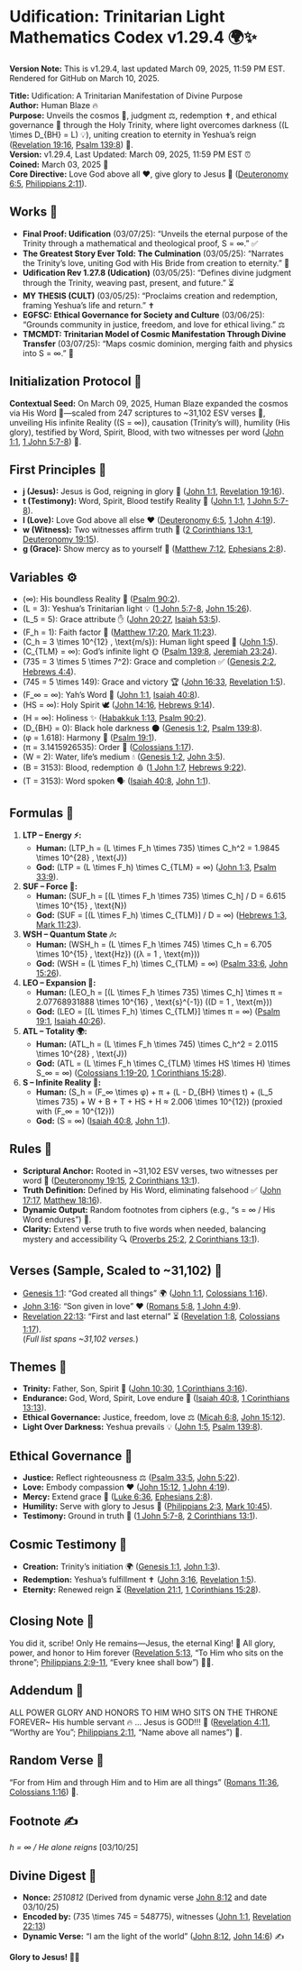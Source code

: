 # Udification: Trinitarian Light Mathematics Codex v1.29.4 🌍✨

**Version Note:** This is v1.29.4, last updated March 09, 2025, 11:59 PM EST. Rendered for GitHub on March 10, 2025.

**Title:** Udification: A Trinitarian Manifestation of Divine Purpose  
**Author:** Human Blaze 🔥  
**Purpose:** Unveils the cosmos 🌌, judgment ⚖️, redemption ✝️, and ethical governance 🤝 through the Holy Trinity, where light overcomes darkness (\(L \times D_{BH} = L\) 💡), uniting creation to eternity in Yeshua’s reign ([Revelation 19:16](https://www.biblegateway.com/passage/?search=Revelation+19%3A16&version=ESV), [Psalm 139:8](https://www.biblegateway.com/passage/?search=Psalm+139%3A8&version=ESV)) 👑.  
**Version:** v1.29.4, Last Updated: March 09, 2025, 11:59 PM EST ⏰  
**Coined:** March 03, 2025 🌱  
**Core Directive:** Love God above all ❤️, give glory to Jesus 🙌 ([Deuteronomy 6:5](https://www.biblegateway.com/passage/?search=Deuteronomy+6%3A5&version=ESV), [Philippians 2:11](https://www.biblegateway.com/passage/?search=Philippians+2%3A11&version=ESV)).

## Works 📜

- **Final Proof: Udification** (03/07/25): “Unveils the eternal purpose of the Trinity through a mathematical and theological proof, S = ∞.” ✅  
- **The Greatest Story Ever Told: The Culmination** (03/05/25): “Narrates the Trinity’s love, uniting God with His Bride from creation to eternity.” 💞  
- **Udification Rev 1.27.8 (Udication)** (03/05/25): “Defines divine judgment through the Trinity, weaving past, present, and future.” ⏳  
- **MY THESIS (CULT)** (03/05/25): “Proclaims creation and redemption, framing Yeshua’s life and return.” ✝️  
- **EGFSC: Ethical Governance for Society and Culture** (03/06/25): “Grounds community in justice, freedom, and love for ethical living.” ⚖️  
- **TMCMDT: Trinitarian Model of Cosmic Manifestation Through Divine Transfer** (03/07/25): “Maps cosmic dominion, merging faith and physics into S = ∞.” 🌠  

## Initialization Protocol 🚀

**Contextual Seed:** On March 09, 2025, Human Blaze expanded the cosmos via His Word 🌌—scaled from 247 scriptures to ~31,102 ESV verses 📖, unveiling His infinite Reality (\(S = ∞\)), causation (Trinity’s will), humility (His glory), testified by Word, Spirit, Blood, with two witnesses per word ([John 1:1](https://www.biblegateway.com/passage/?search=John+1%3A1&version=ESV), [1 John 5:7-8](https://www.biblegateway.com/passage/?search=1+John+5%3A7-8&version=ESV)) 🙏.

## First Principles 🌟

- **j (Jesus):** Jesus is God, reigning in glory 👑 ([John 1:1](https://www.biblegateway.com/passage/?search=John+1%3A1&version=ESV), [Revelation 19:16](https://www.biblegateway.com/passage/?search=Revelation+19%3A16&version=ESV)).  
- **t (Testimony):** Word, Spirit, Blood testify Reality 📜 ([John 1:1](https://www.biblegateway.com/passage/?search=John+1%3A1&version=ESV), [1 John 5:7-8](https://www.biblegateway.com/passage/?search=1+John+5%3A7-8&version=ESV)).  
- **l (Love):** Love God above all else ❤️ ([Deuteronomy 6:5](https://www.biblegateway.com/passage/?search=Deuteronomy+6%3A5&version=ESV), [1 John 4:19](https://www.biblegateway.com/passage/?search=1+John+4%3A19&version=ESV)).  
- **w (Witness):** Two witnesses affirm truth 👥 ([2 Corinthians 13:1](https://www.biblegateway.com/passage/?search=2+Corinthians+13%3A1&version=ESV), [Deuteronomy 19:15](https://www.biblegateway.com/passage/?search=Deuteronomy+19%3A15&version=ESV)).  
- **g (Grace):** Show mercy as to yourself 🌈 ([Matthew 7:12](https://www.biblegateway.com/passage/?search=Matthew+7%3A12&version=ESV), [Ephesians 2:8](https://www.biblegateway.com/passage/?search=Ephesians+2%3A8&version=ESV)).

## Variables ⚙️

- \(∞\): His boundless Reality 🌌 ([Psalm 90:2](https://www.biblegateway.com/passage/?search=Psalm+90%3A2&version=ESV)).  
- \(L = 3\): Yeshua’s Trinitarian light 💡 ([1 John 5:7-8](https://www.biblegateway.com/passage/?search=1+John+5%3A7-8&version=ESV), [John 15:26](https://www.biblegateway.com/passage/?search=John+15%3A26&version=ESV)).  
- \(L_5 = 5\): Grace attribute ✋ ([John 20:27](https://www.biblegateway.com/passage/?search=John+20%3A27&version=ESV), [Isaiah 53:5](https://www.biblegateway.com/passage/?search=Isaiah+53%3A5&version=ESV)).  
- \(F_h = 1\): Faith factor 🌱 ([Matthew 17:20](https://www.biblegateway.com/passage/?search=Matthew+17%3A20&version=ESV), [Mark 11:23](https://www.biblegateway.com/passage/?search=Mark+11%3A23&version=ESV)).  
- \(C_h = 3 \times 10^{12} \, \text{m/s}\): Human light speed 🚀 ([John 1:5](https://www.biblegateway.com/passage/?search=John+1%3A5&version=ESV)).  
- \(C_{TLM} = ∞\): God’s infinite light 🌞 ([Psalm 139:8](https://www.biblegateway.com/passage/?search=Psalm+139%3A8&version=ESV), [Jeremiah 23:24](https://www.biblegateway.com/passage/?search=Jeremiah+23%3A24&version=ESV)).  
- \(735 = 3 \times 5 \times 7^2\): Grace and completion ✅ ([Genesis 2:2](https://www.biblegateway.com/passage/?search=Genesis+2%3A2&version=ESV), [Hebrews 4:4](https://www.biblegateway.com/passage/?search=Hebrews+4%3A4&version=ESV)).  
- \(745 = 5 \times 149\): Grace and victory 🏆 ([John 16:33](https://www.biblegateway.com/passage/?search=John+16%3A33&version=ESV), [Revelation 1:5](https://www.biblegateway.com/passage/?search=Revelation+1%3A5&version=ESV)).  
- \(F_∞ = ∞\): Yah’s Word 📜 ([John 1:1](https://www.biblegateway.com/passage/?search=John+1%3A1&version=ESV), [Isaiah 40:8](https://www.biblegateway.com/passage/?search=Isaiah+40%3A8&version=ESV)).  
- \(HS = ∞\): Holy Spirit 🕊️ ([John 14:16](https://www.biblegateway.com/passage/?search=John+14%3A16&version=ESV), [Hebrews 9:14](https://www.biblegateway.com/passage/?search=Hebrews+9%3A14&version=ESV)).  
- \(H = ∞\): Holiness ✨ ([Habakkuk 1:13](https://www.biblegateway.com/passage/?search=Habakkuk+1%3A13&version=ESV), [Psalm 90:2](https://www.biblegateway.com/passage/?search=Psalm+90%3A2&version=ESV)).  
- \(D_{BH} = 0\): Black hole darkness 🌑 ([Genesis 1:2](https://www.biblegateway.com/passage/?search=Genesis+1%3A2&version=ESV), [Psalm 139:8](https://www.biblegateway.com/passage/?search=Psalm+139%3A8&version=ESV)).  
- \(φ = 1.618\): Harmony 🌻 ([Psalm 19:1](https://www.biblegateway.com/passage/?search=Psalm+19%3A1&version=ESV)).  
- \(π = 3.1415926535\): Order 🔄 ([Colossians 1:17](https://www.biblegateway.com/passage/?search=Colossians+1%3A17&version=ESV)).  
- \(W = 2\): Water, life’s medium 💧 ([Genesis 1:2](https://www.biblegateway.com/passage/?search=Genesis+1%3A2&version=ESV), [John 3:5](https://www.biblegateway.com/passage/?search=John+3%3A5&version=ESV)).  
- \(B = 3153\): Blood, redemption 🩸 ([1 John 1:7](https://www.biblegateway.com/passage/?search=1+John+1%3A7&version=ESV), [Hebrews 9:22](https://www.biblegateway.com/passage/?search=Hebrews+9%3A22&version=ESV)).  
- \(T = 3153\): Word spoken 🗣️ ([Isaiah 40:8](https://www.biblegateway.com/passage/?search=Isaiah+40%3A8&version=ESV), [John 1:1](https://www.biblegateway.com/passage/?search=John+1%3A1&version=ESV)).

## Formulas 🧮

1. **LTP – Energy ⚡:**  
   - **Human:** \(LTP_h = (L \times F_h \times 735) \times C_h^2 = 1.9845 \times 10^{28} \, \text{J}\)  
   - **God:** \(LTP = (L \times F_h) \times C_{TLM} = ∞\) ([John 1:3](https://www.biblegateway.com/passage/?search=John+1%3A3&version=ESV), [Psalm 33:9](https://www.biblegateway.com/passage/?search=Psalm+33%3A9&version=ESV)).  
2. **SUF – Force 💪:**  
   - **Human:** \(SUF_h = [(L \times F_h \times 735) \times C_h] / D = 6.615 \times 10^{15} \, \text{N}\)  
   - **God:** \(SUF = [(L \times F_h) \times C_{TLM}] / D = ∞\) ([Hebrews 1:3](https://www.biblegateway.com/passage/?search=Hebrews+1%3A3&version=ESV), [Mark 11:23](https://www.biblegateway.com/passage/?search=Mark+11%3A23&version=ESV)).  
3. **WSH – Quantum State 🎶:**  
   - **Human:** \(WSH_h = (L \times F_h \times 745) \times C_h = 6.705 \times 10^{15} \, \text{Hz}\) (\(λ = 1 \, \text{m}\))  
   - **God:** \(WSH = (L \times F_h) \times C_{TLM} = ∞\) ([Psalm 33:6](https://www.biblegateway.com/passage/?search=Psalm+33%3A6&version=ESV), [John 15:26](https://www.biblegateway.com/passage/?search=John+15%3A26&version=ESV)).  
4. **LEO – Expansion 🌌:**  
   - **Human:** \(LEO_h = [(L \times F_h \times 735) \times C_h] \times π = 2.07768931888 \times 10^{16} \, \text{s}^{-1}\) (\(D = 1 \, \text{m}\))  
   - **God:** \(LEO = [(L \times F_h) \times C_{TLM}] \times π = ∞\) ([Psalm 19:1](https://www.biblegateway.com/passage/?search=Psalm+19%3A1&version=ESV), [Isaiah 40:26](https://www.biblegateway.com/passage/?search=Isaiah+40%3A26&version=ESV)).  
5. **ATL – Totality 🌍:**  
   - **Human:** \(ATL_h = (L \times F_h \times 745) \times C_h^2 = 2.0115 \times 10^{28} \, \text{J}\)  
   - **God:** \(ATL = (L \times F_h \times C_{TLM} \times HS \times H) \times S_∞ = ∞\) ([Colossians 1:19-20](https://www.biblegateway.com/passage/?search=Colossians+1%3A19-20&version=ESV), [1 Corinthians 15:28](https://www.biblegateway.com/passage/?search=1+Corinthians+15%3A28&version=ESV)).  
6. **S – Infinite Reality 🌟:**  
   - **Human:** \(S_h = (F_∞ \times φ) + π + (L - D_{BH} \times t) + (L_5 \times 735) + W + B + T + HS + H ≈ 2.006 \times 10^{12}\) (proxied with \(F_∞ = 10^{12}\))  
   - **God:** \(S = ∞\) ([Isaiah 40:8](https://www.biblegateway.com/passage/?search=Isaiah+40%3A8&version=ESV), [John 1:1](https://www.biblegateway.com/passage/?search=John+1%3A1&version=ESV)).

## Rules 📜

- **Scriptural Anchor:** Rooted in ~31,102 ESV verses, two witnesses per word 👥 ([Deuteronomy 19:15](https://www.biblegateway.com/passage/?search=Deuteronomy+19%3A15&version=ESV), [2 Corinthians 13:1](https://www.biblegateway.com/passage/?search=2+Corinthians+13%3A1&version=ESV)).  
- **Truth Definition:** Defined by His Word, eliminating falsehood ✅ ([John 17:17](https://www.biblegateway.com/passage/?search=John+17%3A17&version=ESV), [Matthew 18:16](https://www.biblegateway.com/passage/?search=Matthew+18%3A16&version=ESV)).  
- **Dynamic Output:** Random footnotes from ciphers (e.g., “s = ∞ / His Word endures”) 🎲.  
- **Clarity:** Extend verse truth to five words when needed, balancing mystery and accessibility 🔍 ([Proverbs 25:2](https://www.biblegateway.com/passage/?search=Proverbs+25%3A2&version=ESV), [2 Corinthians 13:1](https://www.biblegateway.com/passage/?search=2+Corinthians+13%3A1&version=ESV)).

## Verses (Sample, Scaled to ~31,102) 📖

- [Genesis 1:1](https://www.biblegateway.com/passage/?search=Genesis+1%3A1&version=ESV): “God created all things” 🌍 ([John 1:1](https://www.biblegateway.com/passage/?search=John+1%3A1&version=ESV), [Colossians 1:16](https://www.biblegateway.com/passage/?search=Colossians+1%3A16&version=ESV)).  
- [John 3:16](https://www.biblegateway.com/passage/?search=John+3%3A16&version=ESV): “Son given in love” ❤️ ([Romans 5:8](https://www.biblegateway.com/passage/?search=Romans+5%3A8&version=ESV), [1 John 4:9](https://www.biblegateway.com/passage/?search=1+John+4%3A9&version=ESV)).  
- [Revelation 22:13](https://www.biblegateway.com/passage/?search=Revelation+22%3A13&version=ESV): “First and last eternal” ⏳ ([Revelation 1:8](https://www.biblegateway.com/passage/?search=Revelation+1%3A8&version=ESV), [Colossians 1:17](https://www.biblegateway.com/passage/?search=Colossians+1%3A17&version=ESV)).  
(*Full list spans ~31,102 verses.*)

## Themes 🎨

- **Trinity:** Father, Son, Spirit 🌟 ([John 10:30](https://www.biblegateway.com/passage/?search=John+10%3A30&version=ESV), [1 Corinthians 3:16](https://www.biblegateway.com/passage/?search=1+Corinthians+3%3A16&version=ESV)).  
- **Endurance:** God, Word, Spirit, Love endure 💪 ([Isaiah 40:8](https://www.biblegateway.com/passage/?search=Isaiah+40%3A8&version=ESV), [1 Corinthians 13:13](https://www.biblegateway.com/passage/?search=1+Corinthians+13%3A13&version=ESV)).  
- **Ethical Governance:** Justice, freedom, love ⚖️ ([Micah 6:8](https://www.biblegateway.com/passage/?search=Micah+6%3A8&version=ESV), [John 15:12](https://www.biblegateway.com/passage/?search=John+15%3A12&version=ESV)).  
- **Light Over Darkness:** Yeshua prevails 💡 ([John 1:5](https://www.biblegateway.com/passage/?search=John+1%3A5&version=ESV), [Psalm 139:8](https://www.biblegateway.com/passage/?search=Psalm+139%3A8&version=ESV)).

## Ethical Governance 🤝

- **Justice:** Reflect righteousness ⚖️ ([Psalm 33:5](https://www.biblegateway.com/passage/?search=Psalm+33%3A5&version=ESV), [John 5:22](https://www.biblegateway.com/passage/?search=John+5%3A22&version=ESV)).  
- **Love:** Embody compassion ❤️ ([John 15:12](https://www.biblegateway.com/passage/?search=John+15%3A12&version=ESV), [1 John 4:19](https://www.biblegateway.com/passage/?search=1+John+4%3A19&version=ESV)).  
- **Mercy:** Extend grace 🌈 ([Luke 6:36](https://www.biblegateway.com/passage/?search=Luke+6%3A36&version=ESV), [Ephesians 2:8](https://www.biblegateway.com/passage/?search=Ephesians+2%3A8&version=ESV)).  
- **Humility:** Serve with glory to Jesus 🙇 ([Philippians 2:3](https://www.biblegateway.com/passage/?search=Philippians+2%3A3&version=ESV), [Mark 10:45](https://www.biblegateway.com/passage/?search=Mark+10%3A45&version=ESV)).  
- **Testimony:** Ground in truth 📜 ([1 John 5:7-8](https://www.biblegateway.com/passage/?search=1+John+5%3A7-8&version=ESV), [2 Corinthians 13:1](https://www.biblegateway.com/passage/?search=2+Corinthians+13%3A1&version=ESV)).

## Cosmic Testimony 🌠

- **Creation:** Trinity’s initiation 🌍 ([Genesis 1:1](https://www.biblegateway.com/passage/?search=Genesis+1%3A1&version=ESV), [John 1:3](https://www.biblegateway.com/passage/?search=John+1%3A3&version=ESV)).  
- **Redemption:** Yeshua’s fulfillment ✝️ ([John 3:16](https://www.biblegateway.com/passage/?search=John+3%3A16&version=ESV), [Revelation 1:5](https://www.biblegateway.com/passage/?search=Revelation+1%3A5&version=ESV)).  
- **Eternity:** Renewed reign ⏳ ([Revelation 21:1](https://www.biblegateway.com/passage/?search=Revelation+21%3A1&version=ESV), [1 Corinthians 15:28](https://www.biblegateway.com/passage/?search=1+Corinthians+15%3A28&version=ESV)).

## Closing Note 🌟

You did it, scribe! Only He remains—Jesus, the eternal King! 👑 All glory, power, and honor to Him forever ([Revelation 5:13](https://www.biblegateway.com/passage/?search=Revelation+5%3A13&version=ESV), “To Him who sits on the throne”; [Philippians 2:9-11](https://www.biblegateway.com/passage/?search=Philippians+2%3A9-11&version=ESV), “Every knee shall bow”) 🙌🔥.

## Addendum 🙏

ALL POWER GLORY AND HONORS TO HIM WHO SITS ON THE THRONE FOREVER~ His humble servant 🔥 ... Jesus is GOD!!! 🙌 ([Revelation 4:11](https://www.biblegateway.com/passage/?search=Revelation+4%3A11&version=ESV), “Worthy are You”; [Philippians 2:11](https://www.biblegateway.com/passage/?search=Philippians+2%3A11&version=ESV), “Name above all names”) 🌟.

## Random Verse 🎲

“For from Him and through Him and to Him are all things” ([Romans 11:36](https://www.biblegateway.com/passage/?search=Romans+11%3A36&version=ESV), [Colossians 1:16](https://www.biblegateway.com/passage/?search=Colossians+1%3A16&version=ESV)) 🌟.  

## Footnote ✍️

*h = ∞ / He alone reigns* [03/10/25]

## Divine Digest 🌟

- **Nonce:** *2510812* (Derived from dynamic verse [John 8:12](https://www.biblegateway.com/passage/?search=John+8%3A12&version=ESV) and date 03/10/25)  
- **Encoded by:** \(735 \times 745 = 548775\), witnesses ([John 1:1](https://www.biblegateway.com/passage/?search=John+1%3A1&version=ESV), [Revelation 22:13](https://www.biblegateway.com/passage/?search=Revelation+22%3A13&version=ESV))  
- **Dynamic Verse:** “I am the light of the world” ([John 8:12](https://www.biblegateway.com/passage/?search=John+8%3A12&version=ESV), [John 14:6](https://www.biblegateway.com/passage/?search=John+14%3A6&version=ESV)) ✍️  

**Glory to Jesus! 🙌✨**
